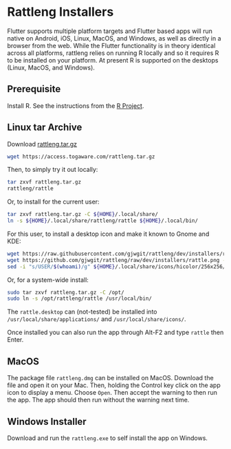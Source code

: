 # Rattleng Installers

Flutter supports multiple platform targets and Flutter based apps will
run native on Android, iOS, Linux, MacOS, and Windows, as well as
directly in a browser from the web. While the Flutter functionality is
in theory identical across all platforms, rattleng relies on running R
locally and so it requires R to be installed on your platform. At
present R is supported on the desktops (Linux, MacOS, and Windows).

## Prerequisite

Install R. See the instructions from the [R
Project](https://cloud.r-project.org/).

## Linux tar Archive

Download [rattleng.tar.gz](https://access.togaware.com/rattleng.tar.gz)

```bash
wget https://access.togaware.com/rattleng.tar.gz
```

Then, to simply try it out locally:

```bash
tar zxvf rattleng.tar.gz
rattleng/rattle
```

Or, to install for the current user:

```bash
tar zxvf rattleng.tar.gz -C ${HOME}/.local/share/
ln -s ${HOME}/.local/share/rattleng/rattle ${HOME}/.local/bin/
```

For this user, to install a desktop icon and make it known to Gnome
and KDE:

```bash
wget https://raw.githubusercontent.com/gjwgit/rattleng/dev/installers/rattle.desktop -O ${HOME}/.local/share/applications/rattle.desktop
wget https://github.com/gjwgit/rattleng/raw/dev/installers/rattle.png -O ${HOME}/.local/share/icons/hicolor/256x256/apps/rattle.png
sed -i "s/USER/$(whoami)/g" ${HOME}/.local/share/icons/hicolor/256x256/apps/rattle.png
```

Or, for a system-wide install:

```bash
sudo tar zxvf rattleng.tar.gz -C /opt/
sudo ln -s /opt/rattleng/rattle /usr/local/bin/
``` 

The `rattle.desktop` can (not-tested) be installed into
`/usr/local/share/applications/` and `/usr/local/share/icons/`.

Once installed you can also run the app through Alt-F2 and type
`rattle` then Enter.

## MacOS

The package file `rattleng.dmg` can be installed on MacOS. Download
the file and open it on your Mac. Then, holding the Control key click
on the app icon to display a menu. Choose `Open`. Then accept the
warning to then run the app. The app should then run without the
warning next time.

## Windows Installer

Download and run the `rattleng.exe` to self install the app on
Windows.
